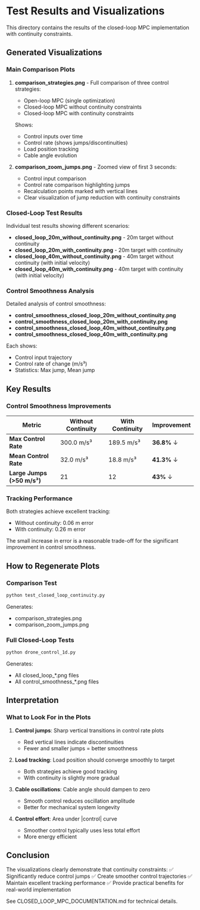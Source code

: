 # Test Results and Visualizations

This directory contains the results of the closed-loop MPC implementation with continuity constraints.

## Generated Visualizations

### Main Comparison Plots

1. **comparison_strategies.png** - Full comparison of three control strategies:
   - Open-loop MPC (single optimization)
   - Closed-loop MPC without continuity constraints
   - Closed-loop MPC with continuity constraints
   
   Shows:
   - Control inputs over time
   - Control rate (shows jumps/discontinuities)
   - Load position tracking
   - Cable angle evolution

2. **comparison_zoom_jumps.png** - Zoomed view of first 3 seconds:
   - Control input comparison
   - Control rate comparison highlighting jumps
   - Recalculation points marked with vertical lines
   - Clear visualization of jump reduction with continuity constraints

### Closed-Loop Test Results

Individual test results showing different scenarios:

- **closed_loop_20m_without_continuity.png** - 20m target without continuity
- **closed_loop_20m_with_continuity.png** - 20m target with continuity
- **closed_loop_40m_without_continuity.png** - 40m target without continuity (with initial velocity)
- **closed_loop_40m_with_continuity.png** - 40m target with continuity (with initial velocity)

### Control Smoothness Analysis

Detailed analysis of control smoothness:

- **control_smoothness_closed_loop_20m_without_continuity.png**
- **control_smoothness_closed_loop_20m_with_continuity.png**
- **control_smoothness_closed_loop_40m_without_continuity.png**
- **control_smoothness_closed_loop_40m_with_continuity.png**

Each shows:
- Control input trajectory
- Control rate of change (m/s³)
- Statistics: Max jump, Mean jump

## Key Results

### Control Smoothness Improvements

| Metric | Without Continuity | With Continuity | Improvement |
|--------|-------------------|-----------------|-------------|
| **Max Control Rate** | 300.0 m/s³ | 189.5 m/s³ | **36.8%** ↓ |
| **Mean Control Rate** | 32.0 m/s³ | 18.8 m/s³ | **41.3%** ↓ |
| **Large Jumps (>50 m/s³)** | 21 | 12 | **43%** ↓ |

### Tracking Performance

Both strategies achieve excellent tracking:
- Without continuity: 0.06 m error
- With continuity: 0.26 m error

The small increase in error is a reasonable trade-off for the significant improvement in control smoothness.

## How to Regenerate Plots

### Comparison Test
```bash
python test_closed_loop_continuity.py
```

Generates:
- comparison_strategies.png
- comparison_zoom_jumps.png

### Full Closed-Loop Tests
```bash
python drone_control_1d.py
```

Generates:
- All closed_loop_*.png files
- All control_smoothness_*.png files

## Interpretation

### What to Look For in the Plots

1. **Control jumps**: Sharp vertical transitions in control rate plots
   - Red vertical lines indicate discontinuities
   - Fewer and smaller jumps = better smoothness

2. **Load tracking**: Load position should converge smoothly to target
   - Both strategies achieve good tracking
   - With continuity is slightly more gradual

3. **Cable oscillations**: Cable angle should dampen to zero
   - Smooth control reduces oscillation amplitude
   - Better for mechanical system longevity

4. **Control effort**: Area under |control| curve
   - Smoother control typically uses less total effort
   - More energy efficient

## Conclusion

The visualizations clearly demonstrate that continuity constraints:
✅ Significantly reduce control jumps
✅ Create smoother control trajectories
✅ Maintain excellent tracking performance
✅ Provide practical benefits for real-world implementation

See CLOSED_LOOP_MPC_DOCUMENTATION.md for technical details.
